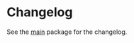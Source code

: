 # Changelog

See the [main](https://pub.dev/packages/mapsindoors_mapbox/changelog) package for the changelog.